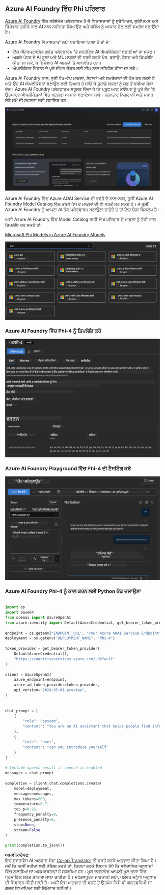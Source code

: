 <!--
CO_OP_TRANSLATOR_METADATA:
{
  "original_hash": "3ae21dc5554e888defbe57946ee995ee",
  "translation_date": "2025-07-16T19:08:31+00:00",
  "source_file": "md/01.Introduction/02/03.AzureAIFoundry.md",
  "language_code": "pa"
}
-->
## Azure AI Foundry ਵਿੱਚ Phi ਪਰਿਵਾਰ

[Azure AI Foundry](https://ai.azure.com) ਇੱਕ ਭਰੋਸੇਮੰਦ ਪਲੇਟਫਾਰਮ ਹੈ ਜੋ ਵਿਕਾਸਕਾਰਾਂ ਨੂੰ ਸੁਰੱਖਿਅਤ, ਸੁਰੱਖਿਅਤ ਅਤੇ ਜ਼ਿੰਮੇਵਾਰ ਤਰੀਕੇ ਨਾਲ AI ਨਾਲ ਨਵੀਨਤਾ ਲਿਆਉਣ ਅਤੇ ਭਵਿੱਖ ਨੂੰ ਆਕਾਰ ਦੇਣ ਲਈ ਸਮਰੱਥ ਬਣਾਉਂਦਾ ਹੈ।

[Azure AI Foundry](https://ai.azure.com) ਵਿਕਾਸਕਾਰਾਂ ਲਈ ਬਣਾਇਆ ਗਿਆ ਹੈ ਤਾਂ ਜੋ:

- ਇੱਕ ਐਂਟਰਪ੍ਰਾਈਜ਼-ਗਰੇਡ ਪਲੇਟਫਾਰਮ 'ਤੇ ਜਨਰੇਟਿਵ AI ਐਪਲੀਕੇਸ਼ਨਾਂ ਬਣਾਈਆਂ ਜਾ ਸਕਣ।
- ਅਗਲੇ ਪੱਧਰ ਦੇ AI ਟੂਲਾਂ ਅਤੇ ML ਮਾਡਲਾਂ ਦੀ ਵਰਤੋਂ ਕਰਕੇ ਖੋਜ, ਬਣਾਉ, ਟੈਸਟ ਅਤੇ ਡਿਪਲੋਇ ਕੀਤਾ ਜਾ ਸਕੇ, ਜੋ ਜ਼ਿੰਮੇਵਾਰ AI ਅਮਲਾਂ 'ਤੇ ਆਧਾਰਿਤ ਹਨ।
- ਐਪਲੀਕੇਸ਼ਨ ਵਿਕਾਸ ਦੇ ਪੂਰੇ ਜੀਵਨ ਚੱਕਰ ਲਈ ਟੀਮ ਨਾਲ ਸਹਿਯੋਗ ਕੀਤਾ ਜਾ ਸਕੇ।

Azure AI Foundry ਨਾਲ, ਤੁਸੀਂ ਵੱਖ-ਵੱਖ ਮਾਡਲਾਂ, ਸੇਵਾਵਾਂ ਅਤੇ ਸਮਰੱਥਾਵਾਂ ਦੀ ਖੋਜ ਕਰ ਸਕਦੇ ਹੋ ਅਤੇ ਉਹ AI ਐਪਲੀਕੇਸ਼ਨਾਂ ਬਣਾਉਣ ਲਈ ਤਿਆਰ ਹੋ ਜਾਓ ਜੋ ਤੁਹਾਡੇ ਲਕੜਾਂ ਨੂੰ ਸਭ ਤੋਂ ਵਧੀਆ ਸੇਵਾ ਦੇਣ। Azure AI Foundry ਪਲੇਟਫਾਰਮ ਸਹੂਲਤ ਦਿੰਦਾ ਹੈ ਕਿ ਪ੍ਰੂਫ ਆਫ ਕਾਂਸੈਪਟ ਨੂੰ ਪੂਰੇ ਤੌਰ 'ਤੇ ਉਤਪਾਦਨ ਐਪਲੀਕੇਸ਼ਨਾਂ ਵਿੱਚ ਬਦਲਣਾ ਆਸਾਨ ਬਣਾਇਆ ਜਾਵੇ। ਲਗਾਤਾਰ ਨਿਗਰਾਨੀ ਅਤੇ ਸੁਧਾਰ ਲੰਬੇ ਸਮੇਂ ਦੀ ਸਫਲਤਾ ਲਈ ਸਹਾਇਕ ਹਨ।

![portal](../../../../../translated_images/AIFoundryPorral.6b1094b101dd499e32f2b018f2dabab4b287dc776bd01f41853404af0d6faf30.pa.png)

Azure AI Foundry ਵਿੱਚ Azure AOAI Service ਦੀ ਵਰਤੋਂ ਦੇ ਨਾਲ-ਨਾਲ, ਤੁਸੀਂ Azure AI Foundry Model Catalog ਵਿੱਚ ਤੀਜੀ ਪੱਖ ਦੇ ਮਾਡਲਾਂ ਦੀ ਵੀ ਵਰਤੋਂ ਕਰ ਸਕਦੇ ਹੋ। ਜੇ ਤੁਸੀਂ Azure AI Foundry ਨੂੰ ਆਪਣਾ AI ਹੱਲ ਪਲੇਟਫਾਰਮ ਬਣਾਉਣਾ ਚਾਹੁੰਦੇ ਹੋ ਤਾਂ ਇਹ ਚੰਗਾ ਵਿਕਲਪ ਹੈ।

ਅਸੀਂ Azure AI Foundry ਵਿੱਚ Model Catalog ਰਾਹੀਂ Phi ਪਰਿਵਾਰ ਦੇ ਮਾਡਲਾਂ ਨੂੰ ਤੇਜ਼ੀ ਨਾਲ ਡਿਪਲੋਇ ਕਰ ਸਕਦੇ ਹਾਂ

[Microsoft Phi Models in Azure AI Foundry Models](https://ai.azure.com/explore/models/?selectedCollection=phi)

![ModelCatalog](../../../../../translated_images/AIFoundryModelCatalog.3923945fa7be5b5f080fff2eb8b74369dd7459803eac5963ca145d01adbbc94c.pa.png)

### **Azure AI Foundry ਵਿੱਚ Phi-4 ਨੂੰ ਡਿਪਲੋਇ ਕਰੋ**


![Phi4](../../../../../translated_images/AIFoundryPhi4.eece9ddb0d817a033c3466b60b8d59aec1fbc4c2ea521c039e3f378d747ed6b6.pa.png)

### **Azure AI Foundry Playground ਵਿੱਚ Phi-4 ਦੀ ਟੈਸਟਿੰਗ ਕਰੋ**

![Playground](../../../../../translated_images/AIFoundryPlayground.193b81a9e472c5d1bbbab46dce575decb6577f7e306a022bc785a72bbffccca1.pa.png)

### **Azure AI Foundry Phi-4 ਨੂੰ ਕਾਲ ਕਰਨ ਲਈ Python ਕੋਡ ਚਲਾਉਣਾ**


```python

import os  
import base64
from openai import AzureOpenAI  
from azure.identity import DefaultAzureCredential, get_bearer_token_provider  
        
endpoint = os.getenv("ENDPOINT_URL", "Your Azure AOAI Service Endpoint")  
deployment = os.getenv("DEPLOYMENT_NAME", "Phi-4")  
      
token_provider = get_bearer_token_provider(  
    DefaultAzureCredential(),  
    "https://cognitiveservices.azure.com/.default"  
)  
  
client = AzureOpenAI(  
    azure_endpoint=endpoint,  
    azure_ad_token_provider=token_provider,  
    api_version="2024-05-01-preview",  
)  
  

chat_prompt = [
    {
        "role": "system",
        "content": "You are an AI assistant that helps people find information."
    },
    {
        "role": "user",
        "content": "can you introduce yourself"
    }
] 
    
# Include speech result if speech is enabled  
messages = chat_prompt 

completion = client.chat.completions.create(  
    model=deployment,  
    messages=messages,
    max_tokens=800,  
    temperature=0.7,  
    top_p=0.95,  
    frequency_penalty=0,  
    presence_penalty=0,
    stop=None,  
    stream=False  
)  
  
print(completion.to_json())  

```

**ਅਸਵੀਕਾਰੋਪਣ**:  
ਇਹ ਦਸਤਾਵੇਜ਼ AI ਅਨੁਵਾਦ ਸੇਵਾ [Co-op Translator](https://github.com/Azure/co-op-translator) ਦੀ ਵਰਤੋਂ ਕਰਕੇ ਅਨੁਵਾਦ ਕੀਤਾ ਗਿਆ ਹੈ। ਜਦੋਂ ਕਿ ਅਸੀਂ ਸਹੀਤਾ ਲਈ ਕੋਸ਼ਿਸ਼ ਕਰਦੇ ਹਾਂ, ਕਿਰਪਾ ਕਰਕੇ ਧਿਆਨ ਰੱਖੋ ਕਿ ਸਵੈਚਾਲਿਤ ਅਨੁਵਾਦਾਂ ਵਿੱਚ ਗਲਤੀਆਂ ਜਾਂ ਅਸਮਰਥਤਾਵਾਂ ਹੋ ਸਕਦੀਆਂ ਹਨ। ਮੂਲ ਦਸਤਾਵੇਜ਼ ਆਪਣੀ ਮੂਲ ਭਾਸ਼ਾ ਵਿੱਚ ਪ੍ਰਮਾਣਿਕ ਸਰੋਤ ਮੰਨਿਆ ਜਾਣਾ ਚਾਹੀਦਾ ਹੈ। ਮਹੱਤਵਪੂਰਨ ਜਾਣਕਾਰੀ ਲਈ, ਪੇਸ਼ੇਵਰ ਮਨੁੱਖੀ ਅਨੁਵਾਦ ਦੀ ਸਿਫਾਰਸ਼ ਕੀਤੀ ਜਾਂਦੀ ਹੈ। ਅਸੀਂ ਇਸ ਅਨੁਵਾਦ ਦੀ ਵਰਤੋਂ ਤੋਂ ਉਤਪੰਨ ਕਿਸੇ ਵੀ ਗਲਤਫਹਿਮੀ ਜਾਂ ਗਲਤ ਵਿਆਖਿਆ ਲਈ ਜ਼ਿੰਮੇਵਾਰ ਨਹੀਂ ਹਾਂ।